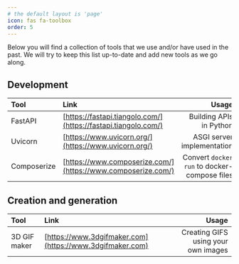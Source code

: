 ```yaml
---
# the default layout is 'page'
icon: fas fa-toolbox
order: 5
---
```


Below you will find a collection of tools that we use and/or have used in the past. We will try to keep this list up-to-date and add new tools as we go along. 

## Development

| Tool        | Link                          |                                               Usage |
|:------------|:------------------------------|----------------------------------------------------:|
| FastAPI     | [https://fastapi.tiangolo.com/](https://fastapi.tiangolo.com/)|                             Building APIs in Python |
| Uvicorn     | [https://www.uvicorn.org/](https://www.uvicorn.org/)      |                          ASGI server implementation |
| Composerize | [https://www.composerize.com/](https://www.composerize.com/)  | Convert `docker run` to docker-compose files |
  
<!-- | ------  | ------                        | -------                    | -->

## Creation and generation


| Tool         | Link                       |                               Usage |
|:-------------|:---------------------------|------------------------------------:|
| 3D GIF maker | [https://www.3dgifmaker.com](https://www.3dgifmaker.com) | Creating GIFS using your own images |

<!-- |------|------|-------| -->




